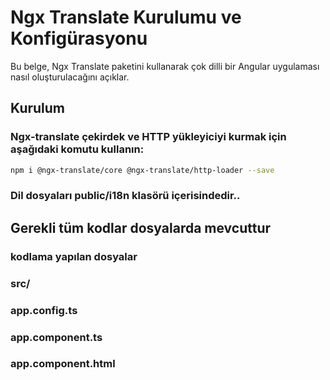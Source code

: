 # Ngx Translate Kurulumu ve Konfigürasyonu

Bu belge, Ngx Translate paketini kullanarak çok dilli bir Angular uygulaması nasıl oluşturulacağını açıklar.

## Kurulum

### Ngx-translate çekirdek ve HTTP yükleyiciyi kurmak için aşağıdaki komutu kullanın:

```bash
npm i @ngx-translate/core @ngx-translate/http-loader --save
```
### Dil dosyaları public/i18n klasörü içerisindedir..

## Gerekli tüm kodlar dosyalarda mevcuttur
### kodlama yapılan dosyalar
### src/
### app.config.ts
### app.component.ts
### app.component.html


